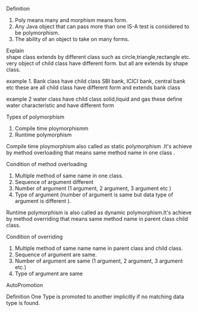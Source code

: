 
Definition 
1. Poly means many and morphism means form.  
2. Any Java object that can pass more than one IS-A test is considered to be polymorphism. 
3. The ability of an object to take on many forms. 
 
 Explain  
 shape class extends by different class such as circle,triangle,rectangle etc. 
 very object of child class have different form. but all are extends by shape class. 
 
 example 1. 
 Bank class have child class SBI bank, ICICI bank, central bank etc these are all child class have different 
 form and extends bank class  
 
 example 2 
 water class have child class solid,liquid and gas these define water characteristic and have different form 
 
 Types of polymorphism  
 
 1. Compile time ploymorphismm 
 2. Runtime polymorphism  
 
 Compile time ploymorphism also called as static polymorphism .It's achieve by method overloading that means 
 same method name in one class . 
 
 Condition of method overloading 
 1. Multiple method of same name in one class. 
 2. Sequence of argument different
 3. Number of argument (1 argument, 2 argument, 3 argument etc )
 4. Type of argument (number of argument is same but data type of argument is different ). 
 
 Runtime polymorphism is also called as dynamic polymorphism.It's achieve by method overriding that means same
 method name in parent class child class. 
 
 Condition of overriding 
 1. Multiple method of same name name in parent class and child class.
 2. Sequence of argument are same. 
 3. Number of argument are same (1 argument, 2 argument, 3 argument etc.)
 4. Type of argument are same  
 
 AutoPromotion 
 
 Definition 
 	One Type is promoted to another implicitly if no matching data type is found. 
